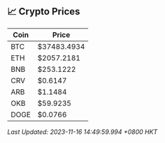 ## 📈 Crypto Prices

| Coin | Price |
| ---- | ----- |
| BTC | $37483.4934 |
| ETH | $2057.2181 |
| BNB | $253.1222 |
| CRV | $0.6147 |
| ARB | $1.1484 |
| OKB | $59.9235 |
| DOGE | $0.0766 |

_Last Updated: 2023-11-16 14:49:59.994 +0800 HKT_